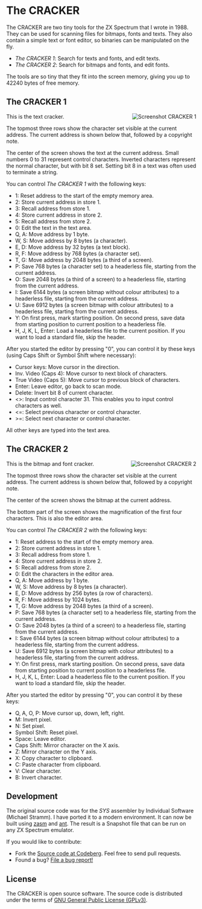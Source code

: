 # The CRACKER

The CRACKER are two tiny tools for the ZX Spectrum that I wrote in 1988. They can be used for scanning files for bitmaps, fonts and texts. They also contain a simple text or font editor, so binaries can be manipulated on the fly.

* _The CRACKER 1_: Search for texts and fonts, and edit texts.
* _The CRACKER 2_: Search for bitmaps and fonts, and edit fonts.

The tools are so tiny that they fit into the screen memory, giving you up to 42240 bytes of free memory.

## The CRACKER 1

<img align="right" src="images/cracker1.png" alt="Screenshot CRACKER 1"> This is the text cracker.

The topmost three rows show the character set visible at the current address. The current address is shown below that, followed by a copyright note.

The center of the screen shows the text at the current address. Small numbers 0 to 31 represent control characters. Inverted characters represent the normal character, but with bit 8 set. Setting bit 8 in a text was often used to terminate a string.

You can control _The CRACKER 1_ with the following keys:

* 1: Reset address to the start of the empty memory area.
* 2: Store current address in store 1.
* 3: Recall address from store 1.
* 4: Store current address in store 2.
* 5: Recall address from store 2.
* 0: Edit the text in the text area.
* Q, A: Move address by 1 byte.
* W, S: Move address by 8 bytes (a character).
* E, D: Move address by 32 bytes (a text block).
* R, F: Move address by 768 bytes (a character set).
* T, G: Move address by 2048 bytes (a third of a screen).
* P: Save 768 bytes (a character set) to a headerless file, starting from the current address.
* O: Save 2048 bytes (a third of a screen) to a headerless file, starting from the current address.
* I: Save 6144 bytes (a screen bitmap without colour attributes) to a headerless file, starting from the current address.
* U: Save 6912 bytes (a screen bitmap with colour attributes) to a headerless file, starting from the current address.
* Y: On first press, mark starting position. On second press, save data from starting position to current position to a headerless file.
* H, J, K, L, Enter: Load a headerless file to the current position. If you want to load a standard file, skip the header.

After you started the editor by pressing "0", you can control it by these keys (using Caps Shift or Symbol Shift where necessary):

* Cursor keys: Move cursor in the direction.
* Inv. Video (Caps 4): Move cursor to next block of characters.
* True Video (Caps 5): Move cursor to previous block of characters.
* Enter: Leave editor, go back to scan mode.
* Delete: Invert bit 8 of current character.
* &lt;&gt;: Input control character 31. This enables you to input control characters as well.
* &lt;=: Select previous character or control character.
* &gt;=: Select next character or control character.

All other keys are typed into the text area.

## The CRACKER 2

<img align="right" src="images/cracker2.png" alt="Screenshot CRACKER 2"> This is the bitmap and font cracker.

The topmost three rows show the character set visible at the current address. The current address is shown below that, followed by a copyright note.

The center of the screen shows the bitmap at the current address.

The bottom part of the screen shows the magnification of the first four characters. This is also the editor area.

You can control _The CRACKER 2_ with the following keys:

* 1: Reset address to the start of the empty memory area.
* 2: Store current address in store 1.
* 3: Recall address from store 1.
* 4: Store current address in store 2.
* 5: Recall address from store 2.
* 0: Edit the characters in the editor area.
* Q, A: Move address by 1 byte.
* W, S: Move address by 8 bytes (a character).
* E, D: Move address by 256 bytes (a row of characters).
* R, F: Move address by 1024 bytes.
* T, G: Move address by 2048 bytes (a third of a screen).
* P: Save 768 bytes (a character set) to a headerless file, starting from the current address.
* O: Save 2048 bytes (a third of a screen) to a headerless file, starting from the current address.
* I: Save 6144 bytes (a screen bitmap without colour attributes) to a headerless file, starting from the current address.
* U: Save 6912 bytes (a screen bitmap with colour attributes) to a headerless file, starting from the current address.
* Y: On first press, mark starting position. On second press, save data from starting position to current position to a headerless file.
* H, J, K, L, Enter: Load a headerless file to the current position. If you want to load a standard file, skip the header.

After you started the editor by pressing "0", you can control it by these keys:

* Q, A, O, P: Move cursor up, down, left, right.
* M: Invert pixel.
* N: Set pixel.
* Symbol Shift: Reset pixel.
* Space: Leave editor.
* Caps Shift: Mirror character on the X axis.
* Z: Mirror character on the Y axis.
* X: Copy character to clipboard.
* C: Paste character from clipboard.
* V: Clear character.
* B: Invert character.

## Development

The original source code was for the _SYS_ assembler by Individual Software (Michael Stramm). I have ported it to a modern environment. It can now be built using [zasm](http://k1.spdns.de/Develop/Projects/zasm/) and [ant](http://ant.apache.org/). The result is a Snapshot file that can be run on any ZX Spectrum emulator.

If you would like to contribute:

* Fork the [Source code at Codeberg](https://codeberg.org/shred/cracker). Feel free to send pull requests.
* Found a bug? [File a bug report!](https://codeberg.org/shred/cracker/issues)

## License

The CRACKER is open source software. The source code is distributed under the terms of [GNU General Public License (GPLv3)](https://www.gnu.org/licenses/gpl-3.0.en.html#content).
